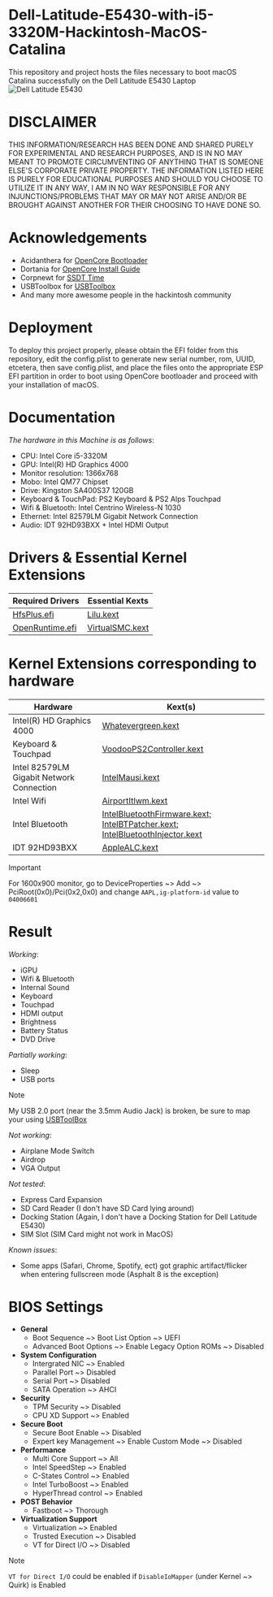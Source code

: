# Dell-Latitude-E5430-with-i5-3320M-Hackintosh-MacOS-Catalina
This repository and project hosts the files necessary to boot macOS Catalina successfully on the Dell Latitude E5430 Laptop 
![Dell Latitude E5430](https://github.com/BluePurplePro/Dell-Latitude-E5430-with-i5-3320M-Hackintosh-MacOS-Catalina/assets/84092284/dc9655ca-ae35-4149-9db8-462ecfeacc6c)

# DISCLAIMER
THIS INFORMATION/RESEARCH HAS BEEN DONE AND SHARED PURELY FOR EXPERIMENTAL AND RESEARCH PURPOSES, AND IS IN NO MAY MEANT TO PROMOTE CIRCUMVENTING OF ANYTHING THAT IS SOMEONE ELSE'S CORPORATE PRIVATE PROPERTY. THE INFORMATION LISTED HERE IS PURELY FOR EDUCATIONAL PURPOSES AND SHOULD YOU CHOOSE TO UTILIZE IT IN ANY WAY, I AM IN NO WAY RESPONSIBLE FOR ANY INJUNCTIONS/PROBLEMS THAT MAY OR MAY NOT ARISE AND/OR BE BROUGHT AGAINST ANOTHER FOR THEIR CHOOSING TO HAVE DONE SO.

# Acknowledgements
- Acidanthera for [OpenCore Bootloader](https://github.com/acidanthera/OpenCorePkg)
- Dortania for [OpenCore Install Guide](https://dortania.github.io/OpenCore-Install-Guide)
- Corpnewt for [SSDT Time](https://github.com/corpnewt/SSDTTime)
- USBToolbox for [USBToolbox](https://github.com/USBToolBox)
- And many more awesome people in the hackintosh community
  
# Deployment
To deploy this project properly, please obtain the EFI folder from this repository, edit the config.plist to generate new serial number, rom, UUID, etcetera, then save config.plist, and place the files onto the appropriate ESP EFI partition in order to boot using OpenCore bootloader and proceed with your installation of macOS.

# Documentation
_The hardware in this Machine is as follows_:
- CPU: Intel Core i5-3320M
- GPU: Intel(R) HD Graphics 4000
- Monitor resolution: 1366x768
- Mobo: Intel QM77 Chipset
- Drive: Kingston SA400S37 120GB
- Keyboard & TouchPad: PS2 Keyboard & PS2 Alps Touchpad
- Wifi & Bluetooth: Intel Centrino Wireless-N 1030
- Ethernet: Intel 82579LM Gigabit Network Connection
- Audio: IDT 92HD93BXX + Intel HDMI Output

# Drivers & Essential Kernel Extensions
| Required Drivers | Essential Kexts |
| ------------- | ------------- |
| [HfsPlus.efi](https://github.com/acidanthera/OcBinaryData/blob/master/Drivers/HfsPlus.efi) | [Lilu.kext](https://github.com/acidanthera/Lilu) |
| [OpenRuntime.efi](https://github.com/acidanthera/OpenCorePkg) | [VirtualSMC.kext](https://github.com/acidanthera/VirtualSMC) |

# Kernel Extensions corresponding to hardware
| Hardware  | Kext(s) |
| ------------- | ------------- |
| Intel(R) HD Graphics 4000 | [Whatevergreen.kext](https://github.com/acidanthera/WhateverGreen)  |
| Keyboard & Touchpad | [VoodooPS2Controller.kext](https://github.com/acidanthera/VoodooPS2)  |
| Intel 82579LM Gigabit Network Connection  | [IntelMausi.kext](https://github.com/acidanthera/IntelMausi) |
| Intel Wifi | [AirportItlwm.kext](https://github.com/OpenIntelWireless/itlwm) |
| Intel Bluetooth | [IntelBluetoothFirmware.kext; IntelBTPatcher.kext; IntelBluetoothInjector.kext](https://github.com/OpenIntelWireless/IntelBluetoothFirmware) |
| IDT 92HD93BXX  | [AppleALC.kext](https://github.com/acidanthera/AppleALC)  |

> [!IMPORTANT]
> For 1600x900 monitor, go to DeviceProperties ~> Add ~> PciRoot(0x0)/Pci(0x2,0x0) and change ``AAPL,ig-platform-id`` value to ``04006601`` 

# Result
_Working_:
- iGPU
- Wifi & Bluetooth
- Internal Sound
- Keyboard
- Touchpad
- HDMI output
- Brightness
- Battery Status
- DVD Drive

_Partially working_:
- Sleep
- USB ports
> [!NOTE]
> My USB 2.0 port (near the 3.5mm Audio Jack) is broken, be sure to map your using [USBToolBox](https://github.com/USBToolBox/tool)

_Not working_:
- Airplane Mode Switch
- Airdrop
- VGA Output

_Not tested_:
- Express Card Expansion
- SD Card Reader (I don't have SD Card lying around)
- Docking Station (Again, I don't have a Docking Station for Dell Latitude E5430)
- SIM Slot (SIM Card might not work in MacOS)

_Known issues_:
- Some apps (Safari, Chrome, Spotify, ect) got graphic artifact/flicker when entering fullscreen mode (Asphalt 8 is the exception)

# BIOS Settings
- **General**
  - Boot Sequence ~> Boot List Option ~> UEFI
  - Advanced Boot Options ~> Enable Legacy Option ROMs ~> Disabled
- **System Configuration**
  - Intergrated NIC ~> Enabled
  - Parallel Port ~> Disabled
  - Serial Port ~> Disabled
  - SATA Operation ~> AHCI
- **Security**
  - TPM Security ~> Disabled
  - CPU XD Support ~> Enabled
- **Secure Boot**
  - Secure Boot Enable ~> Disabled
  - Expert key Management ~> Enable Custom Mode ~> Disabled
- **Performance**
  - Multi Core Support ~> All
  - Intel SpeedStep ~> Enabled
  - C-States Control ~> Enabled
  - Intel TurboBoost ~> Enabled
  - HyperThread control ~> Enabled
- **POST Behavior**
  - Fastboot ~> Thorough
- **Virtualization Support**
  - Virtualization ~> Enabled
  - Trusted Execution ~> Disabled
  - VT for Direct I/O ~> Disabled
> [!NOTE]
> ``VT for Direct I/O`` could be enabled if ``DisableIoMapper`` (under Kernel ~> Quirk) is Enabled
  
